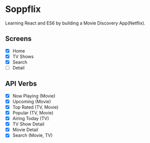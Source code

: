 # Soppflix

Learning React and ES6 by building a Movie Discovery App(Netflix).

## Screens

- [x] Home
- [x] TV Shows
- [x] Search
- [ ] Detail

## API Verbs

- [x] Now Playing (Movie)
- [x] Upcoming (Movie)
- [x] Top Rated (TV, Movie)
- [x] Popular (TV, Movie)
- [x] Airing Today (TV)
- [x] TV Show Detail
- [x] Movie Detail
- [x] Search (Movie, TV)
